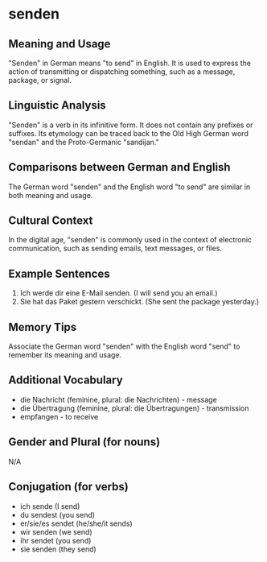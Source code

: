 # senden
## Meaning and Usage
"Senden" in German means "to send" in English. It is used to express the action of transmitting or dispatching something, such as a message, package, or signal.

## Linguistic Analysis
"Senden" is a verb in its infinitive form. It does not contain any prefixes or suffixes. Its etymology can be traced back to the Old High German word "sendan" and the Proto-Germanic "sandijan."

## Comparisons between German and English
The German word "senden" and the English word "to send" are similar in both meaning and usage.

## Cultural Context
In the digital age, "senden" is commonly used in the context of electronic communication, such as sending emails, text messages, or files.

## Example Sentences
1. Ich werde dir eine E-Mail senden. (I will send you an email.)
2. Sie hat das Paket gestern verschickt. (She sent the package yesterday.)

## Memory Tips
Associate the German word "senden" with the English word "send" to remember its meaning and usage.

## Additional Vocabulary
- die Nachricht (feminine, plural: die Nachrichten) - message
- die Übertragung (feminine, plural: die Übertragungen) - transmission
- empfangen - to receive

## Gender and Plural (for nouns)
N/A

## Conjugation (for verbs)
- ich sende (I send)
- du sendest (you send)
- er/sie/es sendet (he/she/it sends)
- wir senden (we send)
- ihr sendet (you send)
- sie senden (they send)